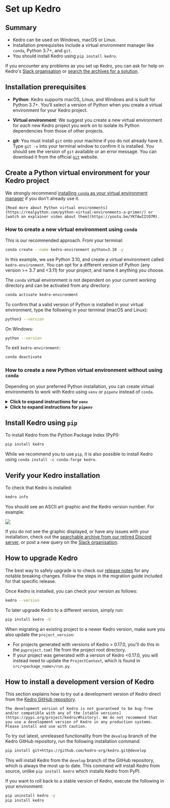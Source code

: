 # Set up Kedro

## Summary

* Kedro can be used on Windows, macOS or Linux.
* Installation prerequisites include a virtual environment manager like `conda`, Python 3.7+, and `git`.
* You should install Kedro using `pip install kedro`.

If you encounter any problems as you set up Kedro, you can ask for help on Kedro's [Slack organisation](https://slack.kedro.org) or [search the archives for a solution](https://linen-discord.kedro.org).


## Installation prerequisites
* **Python**: Kedro supports macOS, Linux, and Windows and is built for Python 3.7+. You'll select a version of Python when you create a virtual environment for your Kedro project.

* **Virtual environment**: We suggest you create a new virtual environment for *each* new Kedro project you work on to isolate its Python dependencies from those of other projects.

* **git**: You must install `git` onto your machine if you do not already have it. Type `git -v` into your terminal window to confirm it is installed. You should see the version of `git` available or an error message. You can download it from the official  [`git`](https://git-scm.com/) website.

## Create a Python virtual environment for your Kedro project

We strongly recommend [installing `conda` as your virtual environment manager](https://docs.conda.io/projects/conda/en/latest/user-guide/install/) if you don't already use it.

``` {tip}
[Read more about Python virtual environments](https://realpython.com/python-virtual-environments-a-primer/) or [watch an explainer video about them](https://youtu.be/YKfAwIItO7M).
```

### How to create a new virtual environment using `conda`

This is our recommended approach. From your terminal:

```bash
conda create --name kedro-environment python=3.10 -y
```

In this example, we use Python 3.10, and create a virtual environment called `kedro-environment`. You can opt for a different version of Python (any version >= 3.7 and <3.11) for your project, and name it anything you choose.

The `conda` virtual environment is not dependent on your current working directory and can be activated from any directory:

```bash
conda activate kedro-environment
```

To confirm that a valid version of Python is installed in your virtual environment, type the following in your terminal (macOS and Linux):

```bash
python3 --version
```

On Windows:

```bash
python --version
```

To exit `kedro-environment`:

```bash
conda deactivate
```

### How to create a new Python virtual environment without using `conda`

Depending on your preferred Python installation, you can create virtual environments to work with Kedro using `venv` or `pipenv` instead of `conda`.

<details>
<summary><b>Click to expand instructions for <code>venv</code></b></summary>

If you use Python 3, you should already have the `venv` module installed with the standard library. Create a directory for working with your project and navigate to it. For example:

```bash
mkdir kedro-environment && cd kedro-environment
```

Next, create a new virtual environment in this directory with `venv`:

```bash
python -m venv .venv
```
```

Activate this virtual environment:

```bash
source env/kedro-environment/bin/activate # macOS / Linux
.\env\kedro-environment\Scripts\activate  # Windows
```

To exit the environment:

```bash
deactivate
```
</details>

<details>
<summary><b>Click to expand instructions for <code>pipenv</code></b></summary>

Install `pipenv` as follows:

```bash
pip install pipenv
```

Create a directory for working with your project and navigate to it. For example:

```bash
mkdir kedro-environment && cd kedro-environment
```

To start a session with the correct virtual environment activated:

```bash
pipenv shell
```

To exit the shell session:

```bash
exit
```

</details>


## Install Kedro using `pip`

To install Kedro from the Python Package Index (PyPI):

```bash
pip install kedro
```

While we recommend you to use `pip`, it is also possible to install Kedro using `conda install -c conda-forge kedro`.

## Verify your Kedro installation

To check that Kedro is installed:

```bash
kedro info
```

You should see an ASCII art graphic and the Kedro version number. For example:

![](../meta/images/kedro_graphic.png)

If you do not see the graphic displayed, or have any issues with your installation, check out the [searchable archive from our retired Discord server](https://linen-discord.kedro.org), or post a new query on the [Slack organisation](https://slack.kedro.org).

## How to upgrade Kedro

The best way to safely upgrade is to check our [release notes](https://github.com/kedro-org/kedro/blob/main/RELEASE.md) for any notable breaking changes. Follow the steps in the migration guide included for that specific release.

Once Kedro is installed, you can check your version as follows:

```bash
kedro --version
```

To later upgrade Kedro to a different version, simply run:

```bash
pip install kedro -U
```

When migrating an existing project to a newer Kedro version, make sure you also update the `project_version`:

* For projects generated with versions of Kedro > 0.17.0, you'll do this in the `pyproject.toml` file from the project root directory.
* If your project was generated with a version of Kedro <0.17.0, you will instead need to update the `ProjectContext`, which is found in `src/<package_name>/run.py`.


## How to install a development version of Kedro

This section explains how to try out a development version of Kedro direct from the [Kedro GitHub repository](https://github.com/kedro-org/kedro).

```{important}
The development version of Kedro is not guaranteed to be bug-free and/or compatible with any of the [stable versions](https://pypi.org/project/kedro/#history). We do not recommend that you use a development version of Kedro in any production systems. Please install and use with caution.
```

To try out latest, unreleased functionality from the `develop` branch of the Kedro GitHub repository, run the following installation command:

```bash
pip install git+https://github.com/kedro-org/kedro.git@develop
```

This will install Kedro from the `develop` branch of the GitHub repository, which is always the most up to date. This command will install Kedro from source, unlike `pip install kedro` which installs Kedro from PyPI.

If you want to roll back to a stable version of Kedro, execute the following in your environment:

```bash
pip uninstall kedro -y
pip install kedro
```
